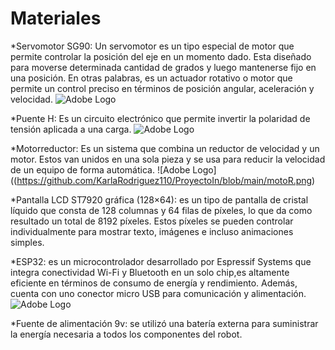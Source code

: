 
# Materiales

*Servomotor SG90: Un servomotor es un tipo especial de motor que permite controlar la posición del eje en un momento dado. Esta diseñado
para moverse determinada cantidad de grados y luego mantenerse fijo en una posición. En otras palabras, es un actuador rotativo o motor que
permite un control preciso en términos de posición angular, aceleración y velocidad.
![Adobe Logo](/docs/contributor/assets/adobe_standard_logo.png "Hover text")

*Puente H: Es un circuito electrónico que permite invertir la polaridad de tensión aplicada a una carga.
![Adobe Logo](/docs/contributor/assets/adobe_standard_logo.png "Hover text")

*Motorreductor: Es un sistema que combina un reductor de velocidad y un motor. Estos van unidos en una sola pieza y se usa para reducir la
velocidad de un equipo de forma automática.
![Adobe Logo]((https://github.com/KarlaRodriguez110/ProyectoIn/blob/main/motoR.png)

*Pantalla LCD ST7920 gráfica (128×64): es un tipo de pantalla de cristal líquido que consta de 128 columnas y 64 filas de píxeles, lo que da
como resultado un total de 8192 píxeles. Estos píxeles se pueden controlar individualmente para mostrar texto, imágenes e incluso animaciones simples.


*ESP32: es un microcontrolador desarrollado por Espressif Systems que integra conectividad Wi-Fi y Bluetooth en un solo chip,es altamente eficiente en
términos de consumo de energía y rendimiento. Además, cuenta con uno conector micro USB para comunicación y alimentación.
![Adobe Logo](/docs/contributor/assets/adobe_standard_logo.png "Hover text")

*Fuente de alimentación 9v: se utilizó una batería externa para suministrar la energía necesaria a todos los componentes del robot.

